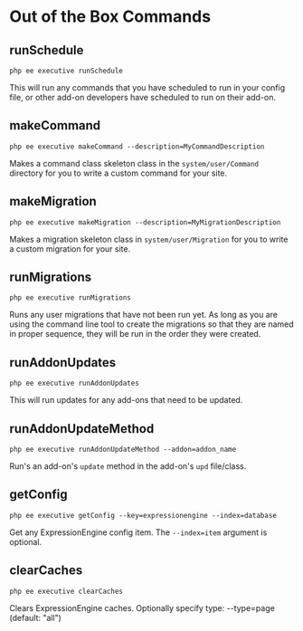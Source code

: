 # Out of the Box Commands

## runSchedule

`php ee executive runSchedule`

This will run any commands that you have scheduled to run in your config file, or other add-on developers have scheduled to run on their add-on.

## makeCommand

`php ee executive makeCommand --description=MyCommandDescription`

Makes a command class skeleton class in the `system/user/Command` directory for you to write a custom command for your site.

## makeMigration

`php ee executive makeMigration --description=MyMigrationDescription`

Makes a migration skeleton class in `system/user/Migration` for you to write a custom migration for your site.

## runMigrations

`php ee executive runMigrations`

Runs any user migrations that have not been run yet. As long as you are using the command line tool to create the migrations so that they are named in proper sequence, they will be run in the order they were created.

## runAddonUpdates

`php ee executive runAddonUpdates`

This will run updates for any add-ons that need to be updated.

## runAddonUpdateMethod

`php ee executive runAddonUpdateMethod --addon=addon_name`

Run's an add-on's `update` method in the add-on's `upd` file/class.

## getConfig

`php ee executive getConfig --key=expressionengine --index=database`

Get any ExpressionEngine config item. The `--index=item` argument is optional.

## clearCaches

`php ee executive clearCaches`

Clears ExpressionEngine caches.  Optionally specify type: --type=page (default: "all")
